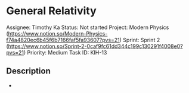 # General Relativity

Assignee: Timothy Ka
Status: Not started
Project: Modern Physics (https://www.notion.so/Modern-Physics-f74a4820ec6b45f6b7166faf5fa93607?pvs=21)
Sprint: Sprint 2 (https://www.notion.so/Sprint-2-0caf9fc61dd344c199c130291f4008e0?pvs=21)
Priority: Medium
Task ID: KIH-13

## Description

-